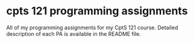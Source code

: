 # cpts 121 programming assignments
 All of my programming assignments for my CptS 121 course. Detailed description of each PA is available in the README file.
